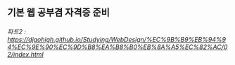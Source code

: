 ## 기본 웹 공부겸 자격증 준비
###### 파트2 : https://djgohigh.github.io/Studying/WebDesign/%EC%9B%B9%EB%94%94%EC%9E%90%EC%9D%B8%EA%B8%B0%EB%8A%A5%EC%82%AC/02/index.html